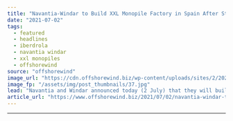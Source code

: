 ```yaml
---
title: "Navantia-Windar to Build XXL Monopile Factory in Spain After Striking EUR 400 Million Deal with Iberdrola"
date: "2021-07-02"
tags: 
  - featured
  - headlines
  - iberdrola
  - navantia windar
  - xxl monopiles
  - offshorewind
source: "offshorewind"
image_url: "https://cdn.offshorewind.biz/wp-content/uploads/sites/2/2021/07/02125003/Iberdrola_West-of-Duddon-Sands.jpg"
image_fp: "/assets/img/post_thumbnails/37.jpg"
lead: "Navantia and Windar announced today (2 July) that they will build a factory for"
article_url: "https://www.offshorewind.biz/2021/07/02/navantia-windar-to-build-xxl-monopile-factory-in-spain-after-striking-eur-400-million-deal-with-iberdrola/"
---
```


---
